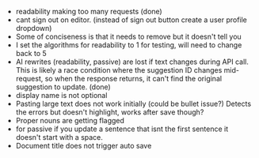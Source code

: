 - readability making too many requests (done)
- cant sign out on editor. (instead of sign out button create a user profile dropdown)
- Some of conciseness is that it needs to remove but it doesn't tell you
- I set the algorithms for readability to 1 for testing, will need to change back to 5
- AI rewrites (readability, passive) are lost if text changes during API call. This is likely a race condition where the suggestion ID changes mid-request, so when the response returns, it can't find the original suggestion to update. (done)
- display name is not optional
- Pasting large text does not work initially (could be bullet issue?) Detects the errors but doesn't highlight, works after save though? 
- Proper nouns are getting flagged
- for passive if you update a sentence that isnt the first sentence it doesn't start with a space.
- Document title does not trigger auto save